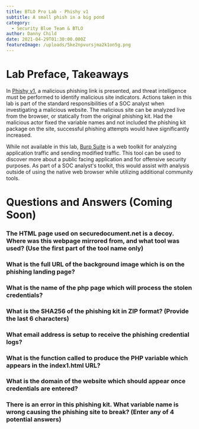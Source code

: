 ```yaml
---
title: BTLO Pro Lab - Phishy v1
subtitle: A small phish in a big pond
category:
  - Security Blue Team & BTLO
author: Danny Child
date: 2021-04-29T01:30:00.000Z
featureImage: /uploads/5ke2npvursjma2k1on5g.png
---
```

# **Lab Preface, Takeaways**

In [Phishy v1](https://blueteamlabs.online/home/investigation/4), a malicious phishing link is presented, and threat intelligence must be performed to identify malicious site indicators. Actions taken in this lab is part of the standard responsibilities of a SOC analyst when investigating a malicious website. The malicious site can be analyzed live from the browser, or statically from the original phishing kit. Had the malicious actor fixed the variable names and not included the phishing kit package on the site, successful phishing attempts would have significantly increased.

While not available in this lab, [Burp Suite](https://portswigger.net/burp) is a web toolkit for analyzing application traffic and sending modified traffic. This tool can be used to discover more about a public facing application and for offensive security purposes. As part of a SOC analyst's toolkit, this would assist with analysis outside of using the native web browser while utilizing additional community tools.

# **Questions and Answers (Coming Soon)**

### **The HTML page used on securedocument.net is a decoy. Where was this webpage mirrored from, and what tool was used? (Use the first part of the tool name only)**

### **What is the full URL of the background image which is on the phishing landing page?**

### **What is the name of the php page which will process the stolen credentials?**

### **What is the SHA256 of the phishing kit in ZIP format? (Provide the last 6 characters)**

### **What email address is setup to receive the phishing credential logs?**

### **What is the function called to produce the PHP variable which appears in the index1.html URL?**

### **What is the domain of the website which should appear once credentials are entered?**

### **There is an error in this phishing kit. What variable name is wrong causing the phishing site to break? (Enter any of 4 potential answers)**